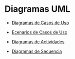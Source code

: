 # Diagramas UML

- [Diagramas de Casos de Uso](/diagramas/02-casos-de-uso/diagramas_de_casos_de_uso.md)

- [Ecenarios de Casos de Uso](../diagramas/03-escenarios-casos-de-uso/escenarios_de_casos_de_uso.md)

- [Diagramas de Actividades](/diagramas/04-diagramas-actividades/diagramas_de_actividades.md)

- [Diagramas de Secuencia](/diagramas/05-diagramas-secuencia/diagramas_de_secuencias.md)

